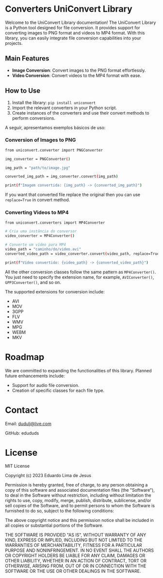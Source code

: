 # Converters UniConvert Library

Welcome to the UniConvert Library documentation! The UniConvert Library is a Python tool designed for file conversion. It provides support for converting images to PNG format and videos to MP4 format. With this library, you can easily integrate file conversion capabilities into your projects.

## Main Features
- **Image Conversion**: Convert images to the PNG format effortlessly.
- **Video Conversion**: Convert videos to the MP4 format with ease.

## How to Use

1. Install the library: ``pip install uniconvert``
2. Import the relevant converters in your Python script.
3. Create instances of the converters and use their convert methods to perform conversions.


A seguir, apresentamos exemplos básicos de uso:

### Conversion of Images to PNG
```bash
from uniconvert.converter import PNGConverter

img_converter = PNGConverter()

img_path = "path/to/image.jpg"

converted_img_path = img_converter.convert(img_path)

print(f"Imagem convertida: {img_path} -> {converted_img_path}")
```
If you want that converted file replace the original then you can use ``replace=True`` in convert method.

### Converting Videos to MP4
```bash
from uniconvert.converters import MP4Converter

# Cria uma instância do conversor
video_converter = MP4Converter()

# Converte um vídeo para MP4
video_path = "caminho/do/video.avi"
converted_video_path = video_converter.convert(video_path, replace=True)

print(f"Vídeo convertido: {video_path} -> {converted_video_path}")
```

All the other conversion classes follow the same pattern as ``MP4Converter()``. You just need to specify the extension name, for example, ``AVIConverter()``, ``GPP3Converter()``, and so on.

The supported extensions for conversion include:

- AVI
- MOV
- 3GPP
- FLV
- WMV
- MPG
- WEBM
- MKV

# Roadmap
We are committed to expanding the functionalities of this library. Planned future enhancements include:

- Support for audio file conversion.
- Creation of specific classes for each file type.

# Contact
Email: dudulj@live.com

GitHub: edududs

# License
MIT License

Copyright (c) 2023 Eduardo Lima de Jesus

Permission is hereby granted, free of charge, to any person obtaining a copy
of this software and associated documentation files (the "Software"), to deal
in the Software without restriction, including without limitation the rights
to use, copy, modify, merge, publish, distribute, sublicense, and/or sell
copies of the Software, and to permit persons to whom the Software is
furnished to do so, subject to the following conditions:

The above copyright notice and this permission notice shall be included in all
copies or substantial portions of the Software.

THE SOFTWARE IS PROVIDED "AS IS", WITHOUT WARRANTY OF ANY KIND, EXPRESS OR
IMPLIED, INCLUDING BUT NOT LIMITED TO THE WARRANTIES OF MERCHANTABILITY,
FITNESS FOR A PARTICULAR PURPOSE AND NONINFRINGEMENT. IN NO EVENT SHALL THE
AUTHORS OR COPYRIGHT HOLDERS BE LIABLE FOR ANY CLAIM, DAMAGES OR OTHER
LIABILITY, WHETHER IN AN ACTION OF CONTRACT, TORT OR OTHERWISE, ARISING FROM,
OUT OF OR IN CONNECTION WITH THE SOFTWARE OR THE USE OR OTHER DEALINGS IN THE
SOFTWARE.
